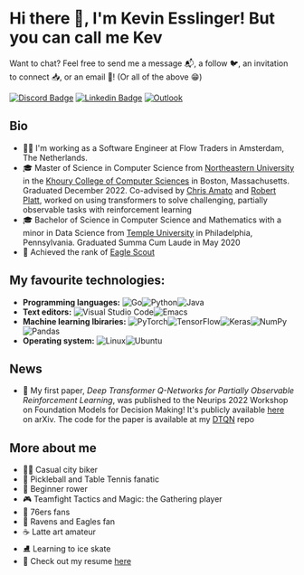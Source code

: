 # Hi there :wave:, I'm Kevin Esslinger! But you can call me Kev

Want to chat? Feel free to send me a message :mailbox_with_mail:, a follow :bird:, an invitation to connect :inbox_tray:, or an email :email:! (Or all of the above :grin:)

[![Discord Badge](https://img.shields.io/badge/kevslinger-%237289DA.svg?style=flat&logo=discord&logoColor=white)](https://discordapp.com/users/359472120704532493)
[![Linkedin Badge](https://img.shields.io/badge/-kevinesslinger-blue?style=flat&logo=Linkedin&logoColor=white&link=https://www.linkedin.com/in/kevinesslinger/)](https://www.linkedin.com/in/kevinesslinger/)
[![Outlook](https://img.shields.io/badge/esslinger.k@northeastern.edu-0078D4?style=flat&logo=microsoft-outlook&logoColor=white)](mailto:esslinger.k@northeastern.edu)

## Bio
- :man_technologist: I'm working as a Software Engineer at Flow Traders in Amsterdam, The Netherlands.
- :mortar_board: Master of Science in Computer Science from [Northeastern University](https://www.northeastern.edu) in the [Khoury College of Computer Sciences](https://www.khoury.northeastern.edu) in Boston, Massachusetts. Graduated December 2022. Co-advised by [Chris Amato](https://llpr.ccs.neu.edu/) and [Robert Platt](https://www2.ccs.neu.edu/research/helpinghands/), worked on using transformers to solve challenging, partially observable tasks with reinforcement learning
- :mortar_board: Bachelor of Science in Computer Science and Mathematics with a minor in Data Science from [Temple University](https://www.temple.edu/) in Philadelphia, Pennsylvania. Graduated Summa Cum Laude in May 2020
- :eagle: Achieved the rank of [Eagle Scout](https://en.wikipedia.org/wiki/Eagle_Scout)

## My favourite technologies:
 - <strong>Programming languages:</strong> ![Go](https://img.shields.io/badge/Go-00ADD8?style=flat&logo=go&logoColor=white)![Python](https://img.shields.io/badge/python-3670A0?style=flat&logo=python&logoColor=ffdd54)![Java](https://img.shields.io/badge/java-%23ED8B00.svg?style=flat&logo=java&logoColor=white)
 - <strong>Text editors:</strong> ![Visual Studio Code](https://img.shields.io/badge/Visual%20Studio%20Code-0078d7.svg?style=flat&logo=visual-studio-code&logoColor=white)![Emacs](https://img.shields.io/badge/Emacs-%237F5AB6.svg?&style=flat&logo=gnu-emacs&logoColor=white)
 - <strong>Machine learning lbiraries:</strong> ![PyTorch](https://img.shields.io/badge/PyTorch-%23EE4C2C.svg?style=flat&logo=PyTorch&logoColor=white)![TensorFlow](https://img.shields.io/badge/TensorFlow-%23FF6F00.svg?style=flat&logo=TensorFlow&logoColor=white)![Keras](https://img.shields.io/badge/Keras-%23D00000.svg?style=flat&logo=Keras&logoColor=white)![NumPy](https://img.shields.io/badge/numpy-%23013243.svg?style=flat&logo=numpy&logoColor=white)![Pandas](https://img.shields.io/badge/pandas-%23150458.svg?style=flat&logo=pandas&logoColor=white)
 - <strong>Operating system:</strong> ![Linux](https://img.shields.io/badge/Linux-FCC624?style=flat&logo=linux&logoColor=black)![Ubuntu](https://img.shields.io/badge/Ubuntu-E95420?style=flat&logo=ubuntu&logoColor=white)


## News
- :notebook: My first paper, *Deep Transformer Q-Networks for Partially Observable Reinforcement Learning*, was published to the Neurips 2022 Workshop on Foundation Models for Decision Making! It's publicly available [here](https://arxiv.org/abs/2206.01078) on arXiv. The code for the paper is available at my [DTQN](https://github.com/kevslinger/DTQN) repo

## More about me
- :biking_man: Casual city biker
- :ping_pong: Pickleball and Table Tennis fanatic
- :canoe: Beginner rower
- :video_game: Teamfight Tactics and Magic: the Gathering player
- :basketball: 76ers fans
- :football: Ravens and Eagles fan
- :coffee: Latte art amateur
- :ice_skate: Learning to ice skate
- :scroll: Check out my resume [here](resume.pdf)
